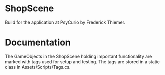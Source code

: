 # ShopScene
Build for the application at PsyCurio by Frederick Thiemer.

# Documentation
The GameObjects in the ShopScene holding important functionality are marked with tags used for setup and testing.
The tags are stored in a static class in Assets/Scripts/Tags.cs.